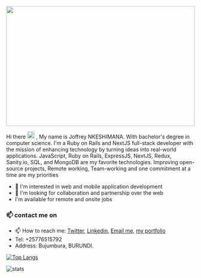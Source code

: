 
<img src="https://user-images.githubusercontent.com/68817603/210844142-d7c0f35a-72f9-45db-a6fa-cce3099cde29.gif"  width="100%" height="320px">

Hi  there <img src="https://user-images.githubusercontent.com/68817603/210855010-569f7e63-c88b-4048-a55a-3f80070b07d2.gif"  width="20px" height="20px"> , My name is Joffrey NKESHIMANA. With bachelor's degree in computer science. I'm a Ruby on Rails and NextJS full-stack developer with the mission of enhancing technology by turning ideas into real-world applications. JavaScript, Ruby on Rails, ExpressJS, NextJS, Redux, Sanity.io, SQL, and MongoDB are my favorite technologies. Improving open-source projects, Remote working, Team-working and one commitment at a time are my priorities

- 👀 I'm interested in web and mobile application development
- 💞️ I'm looking for collaboration and partnership over the web
- I'm available for remote and onsite jobs
### 📫 contact me on 
- 📫 How to reach me: [Twitter](https://twitter.com/Joffreynk), [Linkedin](https://www.linkedin.com/in/Joffreynk/), [Email me](mailto:joyjoffrey@gmail.com), [my portfolio](https://joffrey-portfolio.netlify.app/)
- Tel: +25776515792
- Address: Bujumbura, BURUNDI.

[![Top Langs](https://github-readme-stats.vercel.app/api/top-langs/?username=joffreynk&langs_count=8&layout=compact)](https://github.com/joffreynk/github-readme-stats)

![stats](https://github-readme-stats.vercel.app/api?username=joffreynk&show_icons=true&theme=radical)
